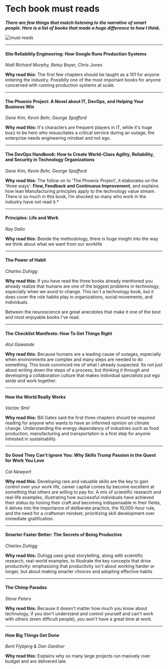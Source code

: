 # Tech book must reads


***There are few things that match listening to the narrative of smart people.
Here is a list of books that made a huge difference to how I think.***

![must reads](https://raoconnor.github.io/docs/assets/images/books.png)

--- 

####  Site Reliability Engineering: How Google Runs Production Systems
*Niall Richard Murphy, Betsy Beyer, Chris Jones* 

**Why read this:** The first few chapters should be taught as a 101 for anyone entering the industry.  Possiblly one of the most important books for anyone concerned with running production systems at scale.

---  

#### The Phoenix Project: A Novel about IT, DevOps, and Helping Your Business Win
*Gene Kim, Kevin Behr, George Spafford* 

**Why read this:** It's characters are frequent players in IT, while it's huge buzz to be hero who resuscitates a critical service during an outage, the enterprise needs engineering mindset and not ego. 
  
---  

####  The DevOps Handbook: How to Create World-Class Agility, Reliability, and Security in Technology Organizations
*Gene Kim, Kevin Behr, George Spafford*

**Why read this:** The follow on to 'The Phoenix Project', it elaborates on the ‘three ways': **Flow, Feedback and Continuous Improvement**, and explains how lean Manufacturing principles apply to the technology value stream. There is so much in this book, I’m shocked so many who work in the industry have not read it.*

--- 

####  Principles: Life and Work
*Ray Dalio*

**Why read this:** Beside the methodology, there is huge insight into the way we think about what we want from our worklife

--- 

####  The Power of Habit 
*Charles Duhigg*

**Why read this:** If you have read the three books already mentioned you already realize that humans are one of the biggest problems in technology, especially when we avoid to change. This isn`t a technology book, but it does cover the role habits play in organizations, social movements, and individuals. 

Between the neuroscience are great anecdotes that make it one of the best and most enjoyable books I've read.

--- 

####  The Checklist Manifesto: How To Get Things Right
*Atul Gawande*

**Why read this:** Because humans are a leading cause of outages, especially when environments are complex and many steps are needed to do something. This book convinced me of what I already suspected. Its not just about writing down the steps of a process, but thinking it through and developing a collaboration culture that makes individual specialists put ego aside and work together.

--- 

####  How the World Really Works
*Vaclav Smil*

**Why read this:** Bill Gates said the first three chapters should be required reading for anyone who wants to have an informed opinion on climate change. Understanding the energy dependancy of industries such as food production, manufacturing and transportation is a first step for anyone intrested in sustainablity.


--- 

####  So Good They Can't Ignore You: Why Skills Trump Passion in the Quest for Work You Love
*Cal Newport*

**Why read this:** Developing rare and valuable skills are the key to gain control over your work life, career capital comes by become excellent at something that others are willing to pay for.  A mix of scientific research and real-life examples, illustrating how successful individuals have achieved their status by honing their craft and becoming indispensable in their fields, it delves into the importance of deliberate practice, the 10,000-hour rule, and the need for a craftsman mindset,  prioritizing skill development over immediate gratification.

--- 

####  Smarter Faster Better: The Secrets of Being Productive
*Charles Duhigg*

**Why read this:** Duhigg uses great storytelling, along with scientific research, real-world examples, to illustrate the key concepts that drive productivity: emphasizing that productivity isn't about working harder or longer, but about making smarter choices and adopting effective habits

--- 

####  The Chimp Paradox
*Steve Peters*

**Why read this:**  Because it doesn't matter how much you know about technology, if you don't understand and control yourself and can't work with others (even difficult people), you won't have a great time at work.

--- 

####  How Big Things Get Done
*Bent Flybjerg & Dan Gardner*

**Why read this:** Explains why so many large projects run masively over budget and are delivered late. 



